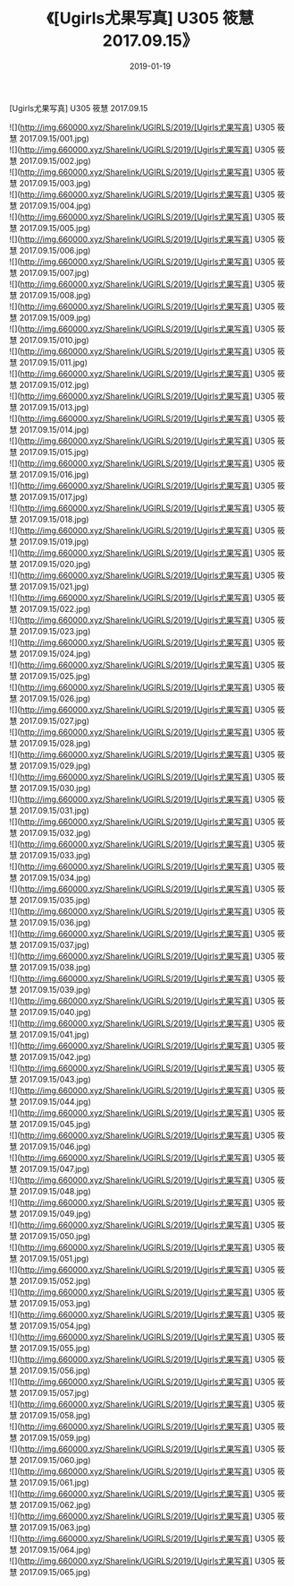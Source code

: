 ﻿---
layout: post
title:  《[Ugirls尤果写真] U305 筱慧 2017.09.15》
date:   2019-01-19
img: http://img.660000.xyz/Sharelink/UGIRLS/2019/[Ugirls尤果写真] U305 筱慧 2017.09.15/000.jpg
categories: [美女, 清纯, 唯美]
---

[Ugirls尤果写真] U305 筱慧 2017.09.15

 ![](http://img.660000.xyz/Sharelink/UGIRLS/2019/[Ugirls尤果写真] U305 筱慧 2017.09.15/001.jpg) <br>![](http://img.660000.xyz/Sharelink/UGIRLS/2019/[Ugirls尤果写真] U305 筱慧 2017.09.15/002.jpg) <br>![](http://img.660000.xyz/Sharelink/UGIRLS/2019/[Ugirls尤果写真] U305 筱慧 2017.09.15/003.jpg) <br>![](http://img.660000.xyz/Sharelink/UGIRLS/2019/[Ugirls尤果写真] U305 筱慧 2017.09.15/004.jpg) <br>![](http://img.660000.xyz/Sharelink/UGIRLS/2019/[Ugirls尤果写真] U305 筱慧 2017.09.15/005.jpg) <br>![](http://img.660000.xyz/Sharelink/UGIRLS/2019/[Ugirls尤果写真] U305 筱慧 2017.09.15/006.jpg) <br>![](http://img.660000.xyz/Sharelink/UGIRLS/2019/[Ugirls尤果写真] U305 筱慧 2017.09.15/007.jpg) <br>![](http://img.660000.xyz/Sharelink/UGIRLS/2019/[Ugirls尤果写真] U305 筱慧 2017.09.15/008.jpg) <br>![](http://img.660000.xyz/Sharelink/UGIRLS/2019/[Ugirls尤果写真] U305 筱慧 2017.09.15/009.jpg) <br>![](http://img.660000.xyz/Sharelink/UGIRLS/2019/[Ugirls尤果写真] U305 筱慧 2017.09.15/010.jpg) <br>![](http://img.660000.xyz/Sharelink/UGIRLS/2019/[Ugirls尤果写真] U305 筱慧 2017.09.15/011.jpg) <br>![](http://img.660000.xyz/Sharelink/UGIRLS/2019/[Ugirls尤果写真] U305 筱慧 2017.09.15/012.jpg) <br>![](http://img.660000.xyz/Sharelink/UGIRLS/2019/[Ugirls尤果写真] U305 筱慧 2017.09.15/013.jpg) <br>![](http://img.660000.xyz/Sharelink/UGIRLS/2019/[Ugirls尤果写真] U305 筱慧 2017.09.15/014.jpg) <br>![](http://img.660000.xyz/Sharelink/UGIRLS/2019/[Ugirls尤果写真] U305 筱慧 2017.09.15/015.jpg) <br>![](http://img.660000.xyz/Sharelink/UGIRLS/2019/[Ugirls尤果写真] U305 筱慧 2017.09.15/016.jpg) <br>![](http://img.660000.xyz/Sharelink/UGIRLS/2019/[Ugirls尤果写真] U305 筱慧 2017.09.15/017.jpg) <br>![](http://img.660000.xyz/Sharelink/UGIRLS/2019/[Ugirls尤果写真] U305 筱慧 2017.09.15/018.jpg) <br>![](http://img.660000.xyz/Sharelink/UGIRLS/2019/[Ugirls尤果写真] U305 筱慧 2017.09.15/019.jpg) <br>![](http://img.660000.xyz/Sharelink/UGIRLS/2019/[Ugirls尤果写真] U305 筱慧 2017.09.15/020.jpg) <br>![](http://img.660000.xyz/Sharelink/UGIRLS/2019/[Ugirls尤果写真] U305 筱慧 2017.09.15/021.jpg) <br>![](http://img.660000.xyz/Sharelink/UGIRLS/2019/[Ugirls尤果写真] U305 筱慧 2017.09.15/022.jpg) <br>![](http://img.660000.xyz/Sharelink/UGIRLS/2019/[Ugirls尤果写真] U305 筱慧 2017.09.15/023.jpg) <br>![](http://img.660000.xyz/Sharelink/UGIRLS/2019/[Ugirls尤果写真] U305 筱慧 2017.09.15/024.jpg) <br>![](http://img.660000.xyz/Sharelink/UGIRLS/2019/[Ugirls尤果写真] U305 筱慧 2017.09.15/025.jpg) <br>![](http://img.660000.xyz/Sharelink/UGIRLS/2019/[Ugirls尤果写真] U305 筱慧 2017.09.15/026.jpg) <br>![](http://img.660000.xyz/Sharelink/UGIRLS/2019/[Ugirls尤果写真] U305 筱慧 2017.09.15/027.jpg) <br>![](http://img.660000.xyz/Sharelink/UGIRLS/2019/[Ugirls尤果写真] U305 筱慧 2017.09.15/028.jpg) <br>![](http://img.660000.xyz/Sharelink/UGIRLS/2019/[Ugirls尤果写真] U305 筱慧 2017.09.15/029.jpg) <br>![](http://img.660000.xyz/Sharelink/UGIRLS/2019/[Ugirls尤果写真] U305 筱慧 2017.09.15/030.jpg) <br>![](http://img.660000.xyz/Sharelink/UGIRLS/2019/[Ugirls尤果写真] U305 筱慧 2017.09.15/031.jpg) <br>![](http://img.660000.xyz/Sharelink/UGIRLS/2019/[Ugirls尤果写真] U305 筱慧 2017.09.15/032.jpg) <br>![](http://img.660000.xyz/Sharelink/UGIRLS/2019/[Ugirls尤果写真] U305 筱慧 2017.09.15/033.jpg) <br>![](http://img.660000.xyz/Sharelink/UGIRLS/2019/[Ugirls尤果写真] U305 筱慧 2017.09.15/034.jpg) <br>![](http://img.660000.xyz/Sharelink/UGIRLS/2019/[Ugirls尤果写真] U305 筱慧 2017.09.15/035.jpg) <br>![](http://img.660000.xyz/Sharelink/UGIRLS/2019/[Ugirls尤果写真] U305 筱慧 2017.09.15/036.jpg) <br>![](http://img.660000.xyz/Sharelink/UGIRLS/2019/[Ugirls尤果写真] U305 筱慧 2017.09.15/037.jpg) <br>![](http://img.660000.xyz/Sharelink/UGIRLS/2019/[Ugirls尤果写真] U305 筱慧 2017.09.15/038.jpg) <br>![](http://img.660000.xyz/Sharelink/UGIRLS/2019/[Ugirls尤果写真] U305 筱慧 2017.09.15/039.jpg) <br>![](http://img.660000.xyz/Sharelink/UGIRLS/2019/[Ugirls尤果写真] U305 筱慧 2017.09.15/040.jpg) <br>![](http://img.660000.xyz/Sharelink/UGIRLS/2019/[Ugirls尤果写真] U305 筱慧 2017.09.15/041.jpg) <br>![](http://img.660000.xyz/Sharelink/UGIRLS/2019/[Ugirls尤果写真] U305 筱慧 2017.09.15/042.jpg) <br>![](http://img.660000.xyz/Sharelink/UGIRLS/2019/[Ugirls尤果写真] U305 筱慧 2017.09.15/043.jpg) <br>![](http://img.660000.xyz/Sharelink/UGIRLS/2019/[Ugirls尤果写真] U305 筱慧 2017.09.15/044.jpg) <br>![](http://img.660000.xyz/Sharelink/UGIRLS/2019/[Ugirls尤果写真] U305 筱慧 2017.09.15/045.jpg) <br>![](http://img.660000.xyz/Sharelink/UGIRLS/2019/[Ugirls尤果写真] U305 筱慧 2017.09.15/046.jpg) <br>![](http://img.660000.xyz/Sharelink/UGIRLS/2019/[Ugirls尤果写真] U305 筱慧 2017.09.15/047.jpg) <br>![](http://img.660000.xyz/Sharelink/UGIRLS/2019/[Ugirls尤果写真] U305 筱慧 2017.09.15/048.jpg) <br>![](http://img.660000.xyz/Sharelink/UGIRLS/2019/[Ugirls尤果写真] U305 筱慧 2017.09.15/049.jpg) <br>![](http://img.660000.xyz/Sharelink/UGIRLS/2019/[Ugirls尤果写真] U305 筱慧 2017.09.15/050.jpg) <br>![](http://img.660000.xyz/Sharelink/UGIRLS/2019/[Ugirls尤果写真] U305 筱慧 2017.09.15/051.jpg) <br>![](http://img.660000.xyz/Sharelink/UGIRLS/2019/[Ugirls尤果写真] U305 筱慧 2017.09.15/052.jpg) <br>![](http://img.660000.xyz/Sharelink/UGIRLS/2019/[Ugirls尤果写真] U305 筱慧 2017.09.15/053.jpg) <br>![](http://img.660000.xyz/Sharelink/UGIRLS/2019/[Ugirls尤果写真] U305 筱慧 2017.09.15/054.jpg) <br>![](http://img.660000.xyz/Sharelink/UGIRLS/2019/[Ugirls尤果写真] U305 筱慧 2017.09.15/055.jpg) <br>![](http://img.660000.xyz/Sharelink/UGIRLS/2019/[Ugirls尤果写真] U305 筱慧 2017.09.15/056.jpg) <br>![](http://img.660000.xyz/Sharelink/UGIRLS/2019/[Ugirls尤果写真] U305 筱慧 2017.09.15/057.jpg) <br>![](http://img.660000.xyz/Sharelink/UGIRLS/2019/[Ugirls尤果写真] U305 筱慧 2017.09.15/058.jpg) <br>![](http://img.660000.xyz/Sharelink/UGIRLS/2019/[Ugirls尤果写真] U305 筱慧 2017.09.15/059.jpg) <br>![](http://img.660000.xyz/Sharelink/UGIRLS/2019/[Ugirls尤果写真] U305 筱慧 2017.09.15/060.jpg) <br>![](http://img.660000.xyz/Sharelink/UGIRLS/2019/[Ugirls尤果写真] U305 筱慧 2017.09.15/061.jpg) <br>![](http://img.660000.xyz/Sharelink/UGIRLS/2019/[Ugirls尤果写真] U305 筱慧 2017.09.15/062.jpg) <br>![](http://img.660000.xyz/Sharelink/UGIRLS/2019/[Ugirls尤果写真] U305 筱慧 2017.09.15/063.jpg) <br>![](http://img.660000.xyz/Sharelink/UGIRLS/2019/[Ugirls尤果写真] U305 筱慧 2017.09.15/064.jpg) <br>![](http://img.660000.xyz/Sharelink/UGIRLS/2019/[Ugirls尤果写真] U305 筱慧 2017.09.15/065.jpg) <br>